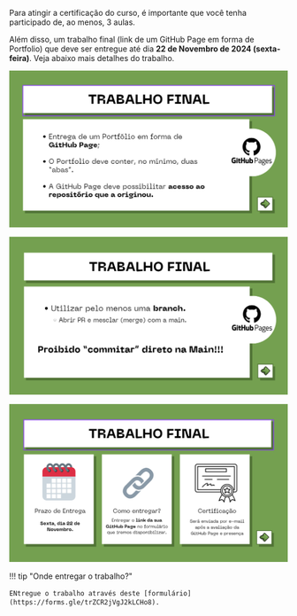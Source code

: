 Para atingir a certificação do curso, é importante que você tenha participado de, ao menos, 3 aulas.

Além disso, um trabalho final (link de um GitHub Page em forma de Portfolio) que deve ser entregue até dia **22 de Novembro de 2024 (sexta-feira)**. Veja abaixo mais detalhes do trabalho.

![Trabalho 1](./img/trabalho1.png)

![Trabalho 2](./img/trabalho2.png)

![Trabalho 3](./img/trabalho3.png)

!!! tip "Onde entregar o trabalho?"

    ENtregue o trabalho através deste [formulário](https://forms.gle/trZCR2jVgJ2kLCHo8).